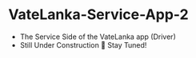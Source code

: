 # VateLanka-Service-App-2
- The Service Side of the VateLanka app (Driver)
- Still Under Construction 🚧 Stay Tuned!
